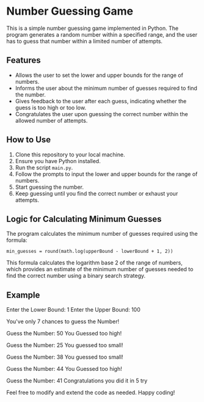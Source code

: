 # Number Guessing Game

This is a simple number guessing game implemented in Python. The program generates a random number within a specified range, and the user has to guess that number within a limited number of attempts.

## Features

- Allows the user to set the lower and upper bounds for the range of numbers.
- Informs the user about the minimum number of guesses required to find the number.
- Gives feedback to the user after each guess, indicating whether the guess is too high or too low.
- Congratulates the user upon guessing the correct number within the allowed number of attempts.

## How to Use

1. Clone this repository to your local machine.
2. Ensure you have Python installed.
3. Run the script `main.py`.
4. Follow the prompts to input the lower and upper bounds for the range of numbers.
5. Start guessing the number.
6. Keep guessing until you find the correct number or exhaust your attempts.

## Logic for Calculating Minimum Guesses

The program calculates the minimum number of guesses required using the formula:

    min_guesses = round(math.log(upperBound - lowerBound + 1, 2))

This formula calculates the logarithm base 2 of the range of numbers, which provides an estimate of the minimum number of guesses needed to find the correct number using a binary search strategy.

## Example

Enter the Lower Bound: 1
Enter the Upper Bound: 100

  You've only  7  chances to guess the Number!

Guess the Number: 50
You Guessed too high!

Guess the Number: 25
You guessed too small!

Guess the Number: 38
You guessed too small!

Guess the Number: 44
You Guessed too high!

Guess the Number: 41
Congratulations you did it in  5  try

Feel free to modify and extend the code as needed. Happy coding!
